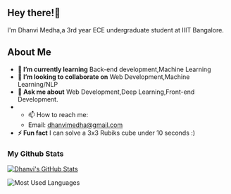
<h2 align="left">Hey there!👋</h2>

I'm Dhanvi Medha,a 3rd year ECE undergraduate student at IIIT Bangalore. 

<h2>About Me</h2>

* **🌱 I’m currently learning** Back-end development,Machine Learning
* **👯 I’m looking to collaborate on** Web Development,Machine Learning/NLP
* **💬 Ask me about** Web Development,Deep Learning,Front-end Development.
* - 📫 How to reach me: 
  - Email: dhanvimedha@gmail.com
* **⚡ Fun fact** I can solve a 3x3 Rubiks cube under 10 seconds :)

### My Github Stats

[![Dhanvi's GitHub Stats](https://github-readme-stats.vercel.app/api?username=jacobalternative&count_private=true&show_icons=true&bg_color=30,a96443,904e95&title_color=fff&text_color=fff&icon_color=fff)](https://github.com/jacobalternative)

![Most Used Languages](https://github-readme-stats.vercel.app/api/top-langs?username=jacobalternative&bg_color=30,a96443,904e95&title_color=fff&text_color=fff&icon_color=fff&layout=compact&langs_count=10)
 
 
